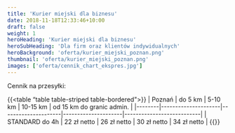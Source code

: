 ```yaml
---
title: 'Kurier miejski dla biznesu'
date: 2018-11-18T12:33:46+10:00
draft: false
weight: 1
heroHeading: 'Kurier miejski dla biznesu'
heroSubHeading: 'Dla firm oraz klientów indywidualnych'
heroBackground: 'oferta/kurier_miejski_poznan.png'
thumbnail: 'oferta/kurier_miejski_poznan.png'
images: ['oferta/cennik_chart_ekspres.jpg']
---
```


Cennik na przesyłki:

{{<table “table table-striped table-bordered">}}
| Poznań | do 5 km              | 5-10 km              | 10-15 km             | od 15 km do granic admin. |
|--------|---------------------|---------------------|---------------------|---------------------------|
| STANDARD do 4h | 22 zł netto | 26 zł netto | 30 zł netto | 34 zł netto |
{{</table>}}